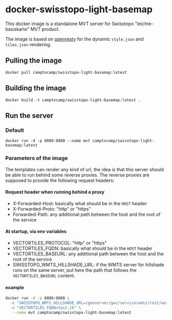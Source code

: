 # docker-swisstopo-light-basemap

This docker image is a standalone MVT server for Swisstopo "leichte-basiskarte" MVT product.

The image is based on [openresty](https://openresty.org/en/) for the dynamic `style.json` and `tiles.json` rendering.

## Pulling the image

`docker pull camptocamp/swisstopo-light-basemap:latest`

## Building the image

`docker build -t camptocamp/swisstopo-light-basemap:latest .`

## Run the server

### Default

`docker run -d -p 8080:8080 --name mvt camptocamp/swisstopo-light-basemap:latest`

### Parameters of the image

The templates can render any kind of url, the idea is that this server should be able to run behind some reverse proxies. The reverse proxies are supposed to provide the following request headers:

#### Request header when running behind a proxy

- X-Forwarded-Host: basically what should be in the `HOST` header
- X-Forwarded-Proto: "http" or "https"
- Forwarded-Path: any additional path between the host and the root of the service

#### At startup, via env variables

- VECTORTILES_PROTOCOL: "http" or "https"
- VECTORTILES_FQDN: basically what should be in the `HOST` header
- VECTORTILES_BASEURL: any additional path between the host and the root of the service
- SWISSTOPO_WMTS_HILLSHADE_URL: if the WMTS server for hillshade runs on the same server, put here the path that follows the `VECTORTILES_BASEURL` content.

#### example

```bash
docker run -d -p 8080:8080 \
  -e "SWISSTOPO_WMTS_HILLSHADE_URL=/geoserver/gwc/service/wmts/rest/workspace:ch.swisstopo.leichte-basiskarte_reliefschattierung/raster/EPSG:3857/EPSG:3857:{z}/{y}/{x}?format=image/png" \
  -e "VECTORTILES_FQDN=test.ch" \
   --name mvt camptocamp/swisstopo-light-basemap:latest
```
